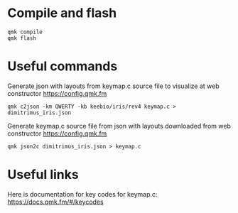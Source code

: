 # Compile and flash
```
qmk compile
qmk flash
```

# Useful commands
Generate json with layouts from keymap.c source file to visualize at web constructor https://config.qmk.fm
```
qmk c2json -km QWERTY -kb keebio/iris/rev4 keymap.c > dimitrimus_iris.json
```

Generate keymap.c source file from json with layouts downloaded from web constructor https://config.qmk.fm
```
qmk json2c dimitrimus_iris.json > keymap.c
```

# Useful links
Here is documentation for key codes for keymap.c: https://docs.qmk.fm/#/keycodes
